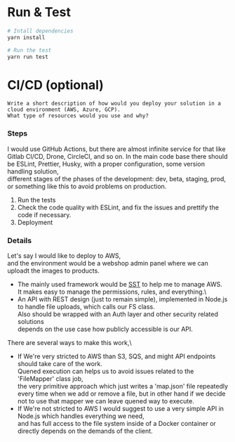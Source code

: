 # Run & Test

```bash
# Intall dependencies
yarn install

# Run the test
yarn run test
```

# CI/CD (optional)

```
Write a short description of how would you deploy your solution in a cloud environment (AWS, Azure, GCP).
What type of resources would you use and why?
```

### Steps

I would use GitHub Actions, but there are almost infinite service for that like Gitlab CI/CD, Drone, CircleCI, and so on.
In the main code base there should be ESLint, Prettier, Husky, with a proper configuration, some version handling solution,\
different stages of the phases of the development: dev, beta, staging, prod, or something like this to avoid problems on production.

1. Run the tests
2. Check the code quality with ESLint, and fix the issues and prettify the code if necessary.
3. Deployment

### Details

Let's say I would like to deploy to AWS,\
and the environment would be a webshop admin panel where we can uploadt the images to products.

- The mainly used framework would be [SST](https://sst.dev/) to help me to manage AWS.\
  It makes easy to manage the permissions, rules, and everything.\
- An API with REST design (just to remain simple), implemented in Node.js to handle file uploads, which calls our FS class.\
  Also should be wrapped with an Auth layer and other security related solutions\
  depends on the use case how publicly accessible is our API.

There are several ways to make this work,\

- If We're very stricted to AWS than S3, SQS, and might API endpoints should take care of the work.\
  Quened execution can helps us to avoid issues related to the 'FileMapper' class job,\
  the very primitive approach which just writes a 'map.json' file repeatedly every time when we add or remove a file,
  but in other hand if we decide not to use that mapper we can leave quened way to execute.
- If We're not stricted to AWS I would suggest to use a very simple API in Node.js which handles everything we need,\
  and has full access to the file system inside of a Docker container or directly depends on the demands of the client.
